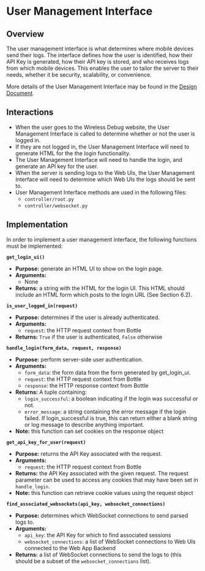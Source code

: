 # User Management Interface
## Overview
The user management interface is what determines where mobile devices send their
logs. The interface defines how the user is identified, how their API Key is
generated, how their API key is stored, and who receives logs from which mobile
devices. This enables the user to tailor the server to their needs, whether it
be security, scalability, or convenience.

More details of the User Management Interface may be found in the [Design
Document](https://TODO.Goto.docs).

## Interactions
- When the user goes to the Wireless Debug website, the User Management
  Interface is called to determine whether or not the user is logged in.
- If they are not logged in, the User Management Interface will need to generate
  HTML for the the login functionality.
- The User Management Interface will need to handle the login, and generate an
  API key for the user.
- When the server is sending logs to the Web UIs, the User Management Interface
  will need to determine which Web UIs the logs should be sent to.
- User Management Interface methods are used in the following files:
    - `controller/root.py`
    - `controller/websocket.py`

## Implementation
In order to implement a user management interface, the following functions must
be implemented:

**`get_login_ui()`**
- **Purpose:** generate an HTML UI to show on the login page.
- **Arguments:**
    - None
- **Returns:** a string with the HTML for the login UI. This HTML should include
  an HTML form which posts to the login URL (See Section 6.2).
 
**`is_user_logged_in(request)`**
- **Purpose:** determines if the user is already authenticated.
- **Arguments:**
    - `request`: the HTTP request context from Bottle
- **Returns:** `True` if the user is authenticated, `False` otherwise
 
**`handle_login(form_data, request, response)`**
- **Purpose:** perform server-side user authentication.
- **Arguments:**
    - `form_data`: the form data from the form generated by get_login_ui.
    - `request`: the HTTP request context from Bottle
    - `response`: the HTTP response context from Bottle
- **Returns:** A tuple containing:
    - `login_successful`: a boolean indicating if the login was successful or not.
    - `error_message`: a string containing the error message if the login
      failed. If login_successful is true, this can return either a blank string
      or log message to describe anything important.
- **Note:** this function can set cookies on the response object
 
**`get_api_key_for_user(request)`**
- **Purpose:** returns the API Key associated with the request.
- **Arguments:**
    - `request`: the HTTP request context from Bottle
- **Returns:** the API Key associated with the given request. The request
  parameter can be used to access any cookies that may have been set in
  `handle_login`.
- **Note:** this function can retrieve cookie values using the request object
 
**`find_associated_websockets(api_key, websocket_connections)`**
- **Purpose:** determines which WebSocket connections to send parsed logs to.
- **Arguments:**
    - `api_key`: the API Key for which to find associated sessions
    - `websocket_connections`: a list of WebSocket connections to Web UIs
      connected to the Web App Backend
- **Returns:** a list of WebSocket connections to send the logs to (this should
  be a subset of the `websocket_connections` list).
